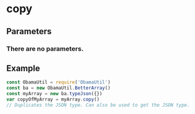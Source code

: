 # copy
## Parameters
### There are no parameters.
## Example
```javascript
const ObamaUtil = require('ObamaUtil')
const ba = new ObamaUtil.BetterArray()
const myArray = new ba.typeJson({})
var copyOfMyArray = myArray.copy()
// Duplicates the JSON type. Can also be used to get the JSON type.
```